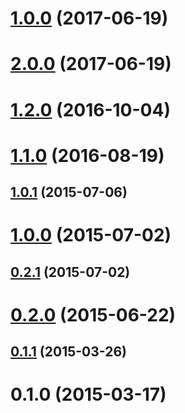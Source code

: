 <a name="1.0.0"></a>
# [1.0.0](https://github.com/Essent/nativescript-flashlight/compare/v2.0.0...v1.0.0) (2017-06-19)



<a name="2.0.0"></a>
# [2.0.0](https://github.com/Essent/nativescript-flashlight/compare/1.2.0...v2.0.0) (2017-06-19)



<a name="1.2.0"></a>
# [1.2.0](https://github.com/Essent/nativescript-flashlight/compare/1.1.0...1.2.0) (2016-10-04)



<a name="1.1.0"></a>
# [1.1.0](https://github.com/Essent/nativescript-flashlight/compare/1.0.1...1.1.0) (2016-08-19)



<a name="1.0.1"></a>
## [1.0.1](https://github.com/Essent/nativescript-flashlight/compare/1.0.0...1.0.1) (2015-07-06)



<a name="1.0.0"></a>
# [1.0.0](https://github.com/Essent/nativescript-flashlight/compare/0.2.1...1.0.0) (2015-07-02)



<a name="0.2.1"></a>
## [0.2.1](https://github.com/Essent/nativescript-flashlight/compare/0.2.0...0.2.1) (2015-07-02)



<a name="0.2.0"></a>
# [0.2.0](https://github.com/Essent/nativescript-flashlight/compare/0.1.2...0.2.0) (2015-06-22)



<a name="0.1.1"></a>
## [0.1.1](https://github.com/Essent/nativescript-flashlight/compare/0.1.0...0.1.1) (2015-03-26)



<a name="0.1.0"></a>
# 0.1.0 (2015-03-17)



